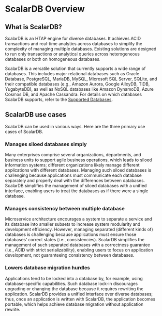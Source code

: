 # ScalarDB Overview

## What is ScalarDB?

ScalarDB is an HTAP engine for diverse databases. It achieves ACID transactions and real-time analytics across databases to simplify the complexity of managing multiple databases.  Existing solutions are designed to run only transactions or analytical queries across heterogeneous databases or both on homogeneous databases.

ScalarDB is a versatile solution that currently supports a wide range of databases. This includes major relational databases such as Oracle Database, PostgreSQL, MariaDB, MySQL, Microsoft SQL Server, SQLite, and their compatible databases (e.g., Amazon Aurora, Google AlloyDB, TiDB, YugabyteDB), as well as NoSQL databases like Amazon DynamoDB, Azure Cosmos DB, and Apache Cassandra.
For details on which databases ScalarDB supports, refer to the [Supported Databases](docs/scalardb-supported-databases.md).

## ScalarDB use cases

ScalarDB can be used in various ways.
Here are the three primary use cases of ScalarDB.

### Manages siloed databases simply
Many enterprises comprise several organizations, departments, and business units to support agile business operations, which leads to siloed information systems; different organizations likely manage different applications with different databases. Managing such siloed databases is challenging because applications must communicate each database separately and properly deal with the differences between databases. ScalarDB simplifies the management of siloed databases with a unified interface, enabling users to treat the databases as if there were a single database.

### Manages consistency between multiple database
Microservice architecture encourages a system to separate a service and its database into smaller subsets to increase system modularity and development efficiency. However, managing separated (different kinds of) databases is challenging because applications must ensure those databases' correct states (i.e., consistencies). ScalarDB simplifies the management of such separated databases with a correctness guarantee (i.e., ACID with strict serializability), enabling users to focus on application development, not guaranteeing consistency between databases.

### Lowers database migration hurdles
Applications tend to be locked into a database by, for example, using database-specific capabilities. Such database lock-in discourages upgrading or changing the database because it requires rewriting the application. ScalarDB provides a unified interface over diverse databases; thus, once an application is written with ScalarDB, the application becomes portable, which helps achieve database migration without application rewrite.